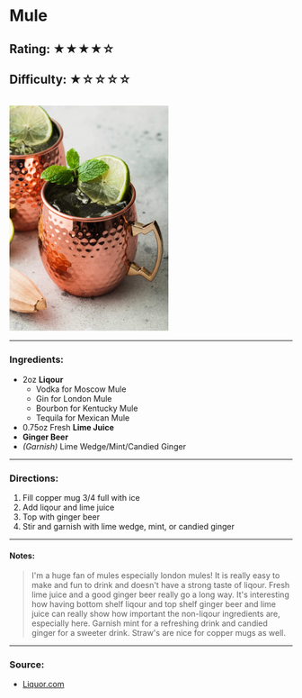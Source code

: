 # Mule

## Rating: ★★★★☆
## Difficulty: ★☆☆☆☆

<br>

<img src="../Images/moscow-mule-ginger-beer-2.jpg" alt="Moscow Mule" height="400">

<br>

---

### Ingredients:

* 2oz **Liqour**
    * Vodka for Moscow Mule
    * Gin for London Mule
    * Bourbon for Kentucky Mule
    * Tequila for Mexican Mule
* 0.75oz Fresh **Lime Juice**
* **Ginger Beer**
* *(Garnish)* Lime Wedge/Mint/Candied Ginger

---

### Directions:
1. Fill copper mug 3/4 full with ice
2. Add liqour and lime juice
3. Top with ginger beer
4. Stir and garnish with lime wedge, mint, or candied ginger
---

#### Notes:
> I'm a huge fan of mules especially london mules! It is really easy to make and fun to drink and doesn't have a strong taste of liqour. Fresh lime juice and a good ginger beer really go a long way. It's interesting how having bottom shelf liqour and top shelf ginger beer and lime juice can really show how important the non-liqour ingredients are, especially here. Garnish mint for a refreshing drink and candied ginger for a sweeter drink. Straw's are nice for copper mugs as well.

---

### Source:
* [Liquor.com](https://www.liquor.com/recipes/moscow-mule/)
